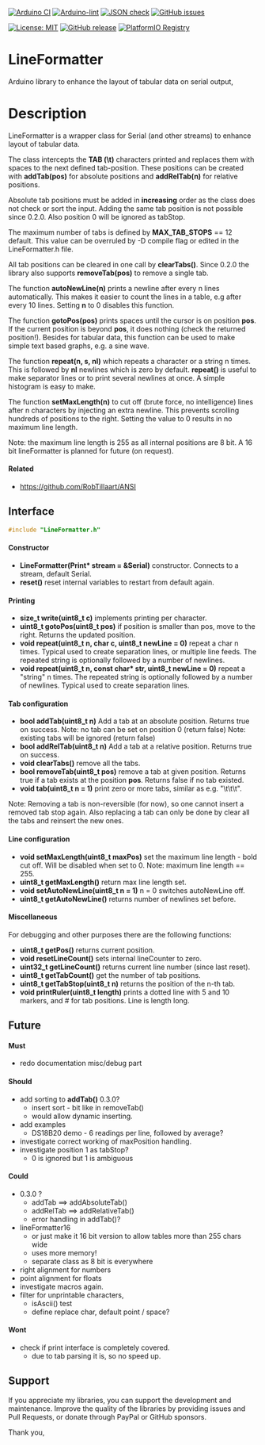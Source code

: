 
[![Arduino CI](https://github.com/RobTillaart/LineFormatter/workflows/Arduino%20CI/badge.svg)](https://github.com/marketplace/actions/arduino_ci)
[![Arduino-lint](https://github.com/RobTillaart/LineFormatter/actions/workflows/arduino-lint.yml/badge.svg)](https://github.com/RobTillaart/LineFormatter/actions/workflows/arduino-lint.yml)
[![JSON check](https://github.com/RobTillaart/LineFormatter/actions/workflows/jsoncheck.yml/badge.svg)](https://github.com/RobTillaart/LineFormatter/actions/workflows/jsoncheck.yml)
[![GitHub issues](https://img.shields.io/github/issues/RobTillaart/LineFormatter.svg)](https://github.com/RobTillaart/LineFormatter/issues)

[![License: MIT](https://img.shields.io/badge/license-MIT-green.svg)](https://github.com/RobTillaart/LineFormatter/blob/master/LICENSE)
[![GitHub release](https://img.shields.io/github/release/RobTillaart/LineFormatter.svg?maxAge=3600)](https://github.com/RobTillaart/LineFormatter/releases)
[![PlatformIO Registry](https://badges.registry.platformio.org/packages/robtillaart/library/LineFormatter.svg)](https://registry.platformio.org/libraries/robtillaart/LineFormatter)


# LineFormatter

Arduino library to enhance the layout of tabular data on serial output,


# Description

LineFormatter is a wrapper class for Serial (and other streams) to enhance 
layout of tabular data.

The class intercepts the **TAB (\t)** characters printed and replaces them with spaces to
the next defined tab-position. These positions can be created with **addTab(pos)** 
for absolute positions and **addRelTab(n)** for relative positions.

Absolute tab positions must be added in **increasing** order as the class does not
check or sort the input. Adding the same tab position is not possible since 0.2.0.
Also position 0 will be ignored as tabStop.

The maximum number of tabs is defined by **MAX_TAB_STOPS** == 12 default. 
This value can be overruled by -D compile flag or edited in the LineFormatter.h file.

All tab positions can be cleared in one call by **clearTabs()**.
Since 0.2.0 the library also supports **removeTab(pos)** to remove a single tab.

The function **autoNewLine(n)** prints a newline after every n lines automatically. 
This makes it easier to count the lines in a table, e.g after every 10 lines.
Setting **n** to 0 disables this function.

The function **gotoPos(pos)** prints spaces until the cursor is on position **pos**.
If the current position is beyond **pos**, it does nothing (check the returned position!).
Besides for tabular data, this function can be used to make simple text based 
graphs, e.g. a sine wave.

The function **repeat(n, s, nl)** which repeats a character or a string n times.
This is followed by **nl** newlines which is zero by default.
**repeat()** is useful to make separator lines or to print several newlines at once.
A simple histogram is easy to make.

The function **setMaxLength(n)** to cut off (brute force, no intelligence) lines 
after n characters by injecting an extra newline. This prevents scrolling hundreds
of positions to the right. 
Setting the value to 0 results in no maximum line length.

Note: the maximum line length is 255 as all internal positions are 8 bit.
A 16 bit lineFormatter is planned for future (on request).


#### Related

- https://github.com/RobTillaart/ANSI


## Interface

```cpp
#include "LineFormatter.h"
```

#### Constructor

- **LineFormatter(Print\* stream = &Serial)** constructor.
Connects to a stream, default Serial.
- **reset()** reset internal variables to restart from default again.


#### Printing

- **size_t write(uint8_t c)** implements printing per character.
- **uint8_t gotoPos(uint8_t pos)** if position is smaller than pos, move to the right.
Returns the updated position.
- **void repeat(uint8_t n, char c, uint8_t newLine = 0)** repeat a char n times.
Typical used to create separation lines, or multiple line feeds.
The repeated string is optionally followed by a number of newlines.
- **void repeat(uint8_t n, const char\* str, uint8_t newLine = 0)** repeat a "string" n times.
The repeated string is optionally followed by a number of newlines.
Typical used to create separation lines.


#### Tab configuration

- **bool addTab(uint8_t n)** Add a tab at an absolute position. 
Returns true on success.
Note: no tab can be set on position 0 (return false)
Note: existing tabs will be ignored (return false)
- **bool addRelTab(uint8_t n)** Add a tab at a relative position. 
Returns true on success.
- **void clearTabs()** remove all the tabs.
- **bool removeTab(uint8_t pos)** remove a tab at given position.
Returns true if a tab exists at the position **pos**.
Returns false if no tab existed.
- **void tab(uint8_t n = 1)** print zero or more tabs, similar as e.g. "\t\t\t".

Note: 
Removing a tab is non-reversible (for now), so one cannot insert a removed tab stop again.
Also replacing a tab can only be done by clear all the tabs and reinsert the new ones.


#### Line configuration

- **void setMaxLength(uint8_t maxPos)** set the maximum line length - bold cut off.
Will be disabled when set to 0.
Note: maximum line length == 255.
- **uint8_t getMaxLength()** return max line length set.
- **void setAutoNewLine(uint8_t n = 1)** n = 0 switches autoNewLine off.
- **uint8_t getAutoNewLine()** returns number of newlines set before.


#### Miscellaneous

For debugging and other purposes there are the following functions:

- **uint8_t getPos()** returns current position.
- **void resetLineCount()** sets internal lineCounter to zero.
- **uint32_t getLineCount()** returns current line number (since last reset).
- **uint8_t getTabCount()** get the number of tab positions.
- **uint8_t getTabStop(uint8_t n)** returns the position of the n-th tab.
- **void printRuler(uint8_t length)** prints a dotted line with 5 and 10 markers, 
and # for tab positions.
Line is length long.


## Future

#### Must

- redo documentation misc/debug part

#### Should

- add sorting to **addTab()**  0.3.0?
  - insert sort - bit like in removeTab()
  - would allow dynamic inserting.
- add examples
  - DS18B20 demo  - 6 readings per line, followed by average?
- investigate correct working of maxPosition handling.
- investigate position 1 as tabStop?
  - 0 is ignored but 1 is ambiguous

#### Could

- 0.3.0 ?
  - addTab ==> addAbsoluteTab()
  - addRelTab ==> addRelativeTab()
  - error handling in addTab()?
- lineFormatter16
  - or just make it 16 bit version to allow tables more than 255 chars wide
  - uses more memory!
  - separate class as 8 bit is everywhere
- right alignment for numbers
- point alignment for floats
- investigate macros again.
- filter for unprintable characters,
  - isAscii() test
  - define replace char, default point / space?
  
#### Wont

- check if print interface is completely covered.
  - due to tab parsing it is, so no speed up.


## Support

If you appreciate my libraries, you can support the development and maintenance.
Improve the quality of the libraries by providing issues and Pull Requests, or
donate through PayPal or GitHub sponsors.

Thank you,

